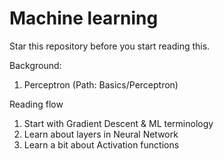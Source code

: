 # Machine learning
Star this repository before you start reading this.

Background:
1. Perceptron (Path: Basics/Perceptron)

Reading flow
1. Start with Gradient Descent & ML terminology
2. Learn about layers in Neural Network 
3. Learn a bit about Activation functions
